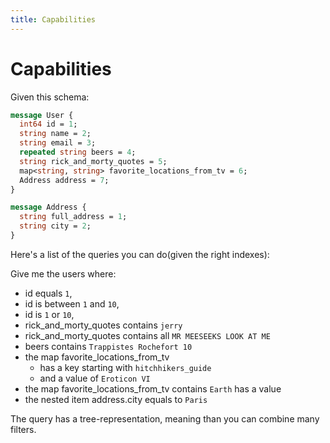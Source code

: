 ```yaml
---
title: Capabilities
---
```


# Capabilities

Given this schema:

```proto
message User {
  int64 id = 1;
  string name = 2;
  string email = 3;
  repeated string beers = 4;
  string rick_and_morty_quotes = 5;
  map<string, string> favorite_locations_from_tv = 6;
  Address address = 7;
}

message Address {
  string full_address = 1;
  string city = 2;
}
```

Here's a list of the queries you can do(given the right indexes):

Give me the users where:

* id equals `1`,
* id is between `1` and `10`,
* id is `1` or `10`,
* rick_and_morty_quotes contains `jerry`
* rick_and_morty_quotes contains all `MR MEESEEKS LOOK AT ME`
* beers contains `Trappistes Rochefort 10`
* the map favorite_locations_from_tv
    * has a key starting with `hitchhikers_guide`
    * and a value of `Eroticon VI`
* the map favorite_locations_from_tv contains `Earth` has a value
* the nested item address.city equals to `Paris`

The query has a tree-representation, meaning than you can combine many filters.
